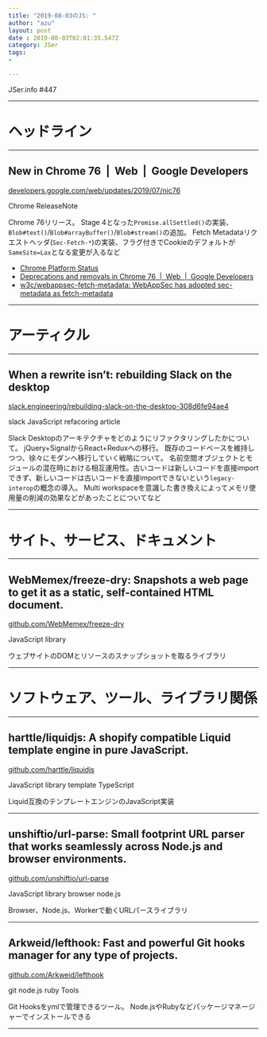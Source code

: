 ```yaml
---
title: "2019-08-03のJS: "
author: "azu"
layout: post
date : 2019-08-03T02:01:35.547Z
category: JSer
tags:
-

---
```


JSer.info #447

----

<h1 class="site-genre">ヘッドライン</h1>

----

## New in Chrome 76  |  Web  |  Google Developers
[developers.google.com/web/updates/2019/07/nic76](https://developers.google.com/web/updates/2019/07/nic76 "New in Chrome 76  |  Web  |  Google Developers")
<p class="jser-tags jser-tag-icon"><span class="jser-tag">Chrome</span> <span class="jser-tag">ReleaseNote</span></p>

Chrome 76リリース。
Stage 4となった`Promise.allSettled()`の実装、`Blob#text()`/`Blob#arrayBuffer()`/`Blob#stream()`の追加。
Fetch Metadataリクエストヘッダ(`Sec-Fetch-*`)の実装、フラグ付きでCookieのデフォルトが`SameSite=Lax`となる変更が入るなど

- [Chrome Platform Status](https://www.chromestatus.com/features#milestone%3D76 "Chrome Platform Status")
- [Deprecations and removals in Chrome 76  |  Web  |  Google Developers](https://developers.google.com/web/updates/2019/06/chrome-76-deps-rems "Deprecations and removals in Chrome 76  |  Web  |  Google Developers")
- [w3c/webappsec-fetch-metadata: WebAppSec has adopted sec-metadata as fetch-metadata](https://github.com/w3c/webappsec-fetch-metadata "w3c/webappsec-fetch-metadata: WebAppSec has adopted sec-metadata as fetch-metadata")

----
<h1 class="site-genre">アーティクル</h1>

----

## When a rewrite isn’t: rebuilding Slack on the desktop
[slack.engineering/rebuilding-slack-on-the-desktop-308d6fe94ae4](https://slack.engineering/rebuilding-slack-on-the-desktop-308d6fe94ae4 "When a rewrite isn’t: rebuilding Slack on the desktop")
<p class="jser-tags jser-tag-icon"><span class="jser-tag">slack</span> <span class="jser-tag">JavaScript</span> <span class="jser-tag">refacoring</span> <span class="jser-tag">article</span></p>

Slack Desktopのアーキテクチャをどのようにリファクタリングしたかについて。
jQuery+SignalからReact+Reduxへの移行。
既存のコードベースを維持しつつ、徐々にモダンへ移行していく戦略について。
名前空間オブジェクトとモジュールの混在時における相互運用性。古いコードは新しいコードを直接importできず、新しいコードは古いコードを直接importできないという`legacy-interop`の概念の導入。
Multi workspaceを意識した書き換えによってメモリ使用量の削減の効果などがあったことについてなど


----
<h1 class="site-genre">サイト、サービス、ドキュメント</h1>

----

## WebMemex/freeze-dry: Snapshots a web page to get it as a static, self-contained HTML document.
[github.com/WebMemex/freeze-dry](https://github.com/WebMemex/freeze-dry "WebMemex/freeze-dry: Snapshots a web page to get it as a static, self-contained HTML document.")
<p class="jser-tags jser-tag-icon"><span class="jser-tag">JavaScript</span> <span class="jser-tag">library</span></p>

ウェブサイトのDOMとリソースのスナップショットを取るライブラリ


----
<h1 class="site-genre">ソフトウェア、ツール、ライブラリ関係</h1>

----

## harttle/liquidjs: A shopify compatible Liquid template engine in pure JavaScript.
[github.com/harttle/liquidjs](https://github.com/harttle/liquidjs "harttle/liquidjs: A shopify compatible Liquid template engine in pure JavaScript.")
<p class="jser-tags jser-tag-icon"><span class="jser-tag">JavaScript</span> <span class="jser-tag">library</span> <span class="jser-tag">template</span> <span class="jser-tag">TypeScript</span></p>

Liquid互換のテンプレートエンジンのJavaScript実装


----

## unshiftio/url-parse: Small footprint URL parser that works seamlessly across Node.js and browser environments.
[github.com/unshiftio/url-parse](https://github.com/unshiftio/url-parse "unshiftio/url-parse: Small footprint URL parser that works seamlessly across Node.js and browser environments.")
<p class="jser-tags jser-tag-icon"><span class="jser-tag">JavaScript</span> <span class="jser-tag">library</span> <span class="jser-tag">browser</span> <span class="jser-tag">node.js</span></p>

Browser、Node.js、Workerで動くURLパースライブラリ


----

## Arkweid/lefthook: Fast and powerful Git hooks manager for any type of projects.
[github.com/Arkweid/lefthook](https://github.com/Arkweid/lefthook "Arkweid/lefthook: Fast and powerful Git hooks manager for any type of projects.")
<p class="jser-tags jser-tag-icon"><span class="jser-tag">git</span> <span class="jser-tag">node.js</span> <span class="jser-tag">ruby</span> <span class="jser-tag">Tools</span></p>

Git Hooksをymlで管理できるツール。
Node.jsやRubyなどパッケージマネージャーでインストールできる


----
